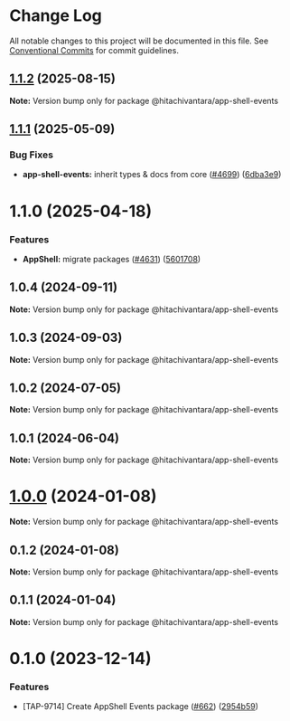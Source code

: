 # Change Log

All notable changes to this project will be documented in this file.
See [Conventional Commits](https://conventionalcommits.org) for commit guidelines.

## [1.1.2](https://github.com/lumada-design/hv-uikit-react/compare/@hitachivantara/app-shell-events@1.1.1...@hitachivantara/app-shell-events@1.1.2) (2025-08-15)

**Note:** Version bump only for package @hitachivantara/app-shell-events

## [1.1.1](https://github.com/lumada-design/hv-uikit-react/compare/@hitachivantara/app-shell-events@1.1.0...@hitachivantara/app-shell-events@1.1.1) (2025-05-09)

### Bug Fixes

- **app-shell-events:** inherit types & docs from core ([#4699](https://github.com/lumada-design/hv-uikit-react/issues/4699)) ([6dba3e9](https://github.com/lumada-design/hv-uikit-react/commit/6dba3e9c3b198fc32936295570d88a7264b99426))

# 1.1.0 (2025-04-18)

### Features

- **AppShell:** migrate packages ([#4631](https://github.com/lumada-design/hv-uikit-react/issues/4631)) ([5601708](https://github.com/lumada-design/hv-uikit-react/commit/560170844dcc962308a6945f40a9e7c13e131a39))

## 1.0.4 (2024-09-11)

**Note:** Version bump only for package @hitachivantara/app-shell-events

## 1.0.3 (2024-09-03)

**Note:** Version bump only for package @hitachivantara/app-shell-events

## 1.0.2 (2024-07-05)

**Note:** Version bump only for package @hitachivantara/app-shell-events

## 1.0.1 (2024-06-04)

**Note:** Version bump only for package @hitachivantara/app-shell-events

# [1.0.0](https://github.com/lumada-design/hv-app-shell/compare/@hitachivantara/app-shell-events@0.1.2...@hitachivantara/app-shell-events@1.0.0) (2024-01-08)

**Note:** Version bump only for package @hitachivantara/app-shell-events

## 0.1.2 (2024-01-08)

**Note:** Version bump only for package @hitachivantara/app-shell-events

## 0.1.1 (2024-01-04)

**Note:** Version bump only for package @hitachivantara/app-shell-events

# 0.1.0 (2023-12-14)

### Features

- [TAP-9714] Create AppShell Events package ([#662](https://github.com/lumada-design/hv-app-shell/issues/662)) ([2954b59](https://github.com/lumada-design/hv-app-shell/commit/2954b5919e83bd86c8bff3c97cf2124f8f098fbe))
